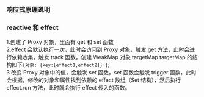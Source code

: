 ### 响应式原理说明


### reactive 和 effect
1.创建了 Proxy 对象，里面有 get 和 set 函数  
2.effect 会默认执行一次，此时会访问到 Proxy 对象，触发 get 方法，此时会进行依赖收集，触发 track 函数，创建 WeakMap 对象 targetMap
targetMap 的结构如下`{对象: {key:[effect1,effect2]} }`;    
3.改变 Proxy 对象中的值，会触发 set 函数，set 函数会触发 trigger 函数，此时会根据，修改的对象和属性找到依赖的 effect 数组（Set 结构），然后执行 effect.run 方法，此时就会执行 effect
传入的函数。

